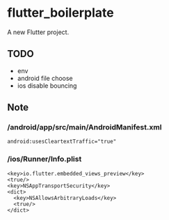 # flutter_boilerplate

A new Flutter project.

## TODO

- env
- android file choose
- ios disable bouncing

## Note

### /android/app/src/main/AndroidManifest.xml
```
android:usesCleartextTraffic="true"
```

### /ios/Runner/Info.plist
```
<key>io.flutter.embedded_views_preview</key>
<true/>
<key>NSAppTransportSecurity</key>
<dict>
  <key>NSAllowsArbitraryLoads</key>
  <true/>
</dict>
```